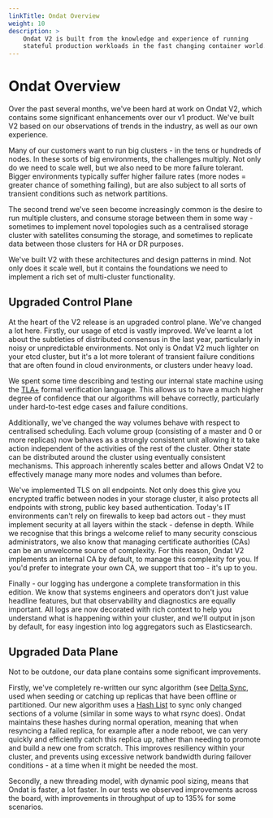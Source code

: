 ```yaml
---
linkTitle: Ondat Overview
weight: 10
description: >
    Ondat V2 is built from the knowledge and experience of running
    stateful production workloads in the fast changing container world.
---
```


# Ondat Overview

Over the past several months, we've been hard at work on Ondat V2, which
contains some significant enhancements over our v1 product. We've built V2
based on our observations of trends in the industry, as well as our own
experience.

Many of our customers want to run big clusters - in the tens or hundreds of
nodes. In these sorts of big environments, the challenges multiply. Not only do
we need to scale well, but we also need to be more failure tolerant. Bigger
environments typically suffer higher failure rates (more nodes = greater chance
of something failing), but are also subject to all sorts of transient
conditions such as network partitions.

The second trend we've seen become increasingly common is the desire to run
multiple clusters, and consume storage between them in some way - sometimes to
implement novel topologies such as a centralised storage cluster with
satellites consuming the storage, and sometimes to replicate data between those
clusters for HA or DR purposes.

We've built V2 with these architectures and design patterns in mind. Not only
does it scale well, but it contains the foundations we need to implement a rich
set of multi-cluster functionality.

## Upgraded Control Plane

At the heart of the V2 release is an upgraded control plane. We've changed a
lot here. Firstly, our usage of etcd is vastly improved. We've learnt a lot
about the subtleties of distributed consensus in the last year, particularly in
noisy or unpredictable environments. Not only is Ondat V2 much lighter on
your etcd cluster, but it's a lot more tolerant of transient failure conditions
that are often found in cloud environments, or clusters under heavy load.

We spent some time describing and testing our internal state machine using the
[TLA+](https://en.wikipedia.org/wiki/TLA%2B) formal verification language. This
allows us to have a much higher degree of confidence that our algorithms will
behave correctly, particularly under hard-to-test edge cases and failure
conditions.

Additionally, we've changed the way volumes behave with respect to centralised
scheduling. Each volume group (consisting of a master and 0 or more replicas)
now behaves as a strongly consistent unit allowing it to take action
independent of the activities of the rest of the cluster. Other state can be
distributed around the cluster using eventually consistent mechanisms. This
approach inherently scales better and allows Ondat V2 to effectively manage
many more nodes and volumes than before.

We've implemented TLS on all endpoints. Not only does this give you encrypted
traffic between nodes in your storage cluster, it also protects all endpoints
with strong, public key based authentication. Today's IT environments can't
rely on firewalls to keep bad actors out - they must implement security at all
layers within the stack - defense in depth. While we recognise that this brings
a welcome relief to many security conscious administrators, we also know that
managing certificate authorities (CAs) can be an unwelcome source of
complexity. For this reason, Ondat V2 implements an internal CA by default,
to manage this complexity for you. If you'd prefer to integrate your own CA, we
support that too - it's up to you.

Finally - our logging has undergone a complete transformation in this edition. We
know that systems engineers and operators don't just value headline features,
but that observability and diagnostics are equally important. All logs are now
decorated with rich context to help you understand what is happening within
your cluster, and we'll output in json by default, for easy ingestion into log
aggregators such as Elasticsearch.

## Upgraded Data Plane

Not to be outdone, our data plane contains some significant improvements.

Firstly, we've completely re-written our sync algorithm (see [Delta Sync](/docs/concepts/volumes), used when seeding or catching up replicas
that have been offline or partitioned. Our new algorithm uses a [Hash
List](https://en.wikipedia.org/wiki/Hash_list) to sync only changed sections of
a volume (similar in some ways to what rsync does). Ondat maintains these
hashes during normal operation, meaning that when resyncing a failed replica,
for example after a node reboot, we can very quickly and efficiently catch this
replica up, rather than needing to promote and build a new one from scratch.
This improves resiliency within your cluster, and prevents using excessive
network bandwidth during failover conditions - at a time when it might be
needed the most.

Secondly, a new threading model, with dynamic pool sizing, means that Ondat
is faster, a lot faster. In our tests we observed improvements across the
board, with improvements in throughput of up to 135% for some scenarios.
